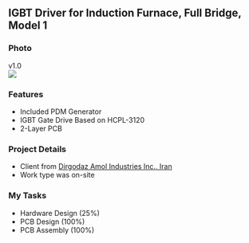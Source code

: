 ## IGBT Driver for Induction Furnace, Full Bridge, Model 1

### Photo
v1.0  
![](https://s32.picofile.com/file/8478512150/v1_0.jpg)

### Features
- Included PDM Generator
- IGBT Gate Drive Based on HCPL-3120
- 2-Layer PCB

### Project Details
- Client from [Dirgodaz Amol Industries Inc., Iran](https://dirgodazamol.com/en/)  
- Work type was on-site  

### My Tasks
- Hardware Design (25%)
- PCB Design (100%)
- PCB Assembly (100%)